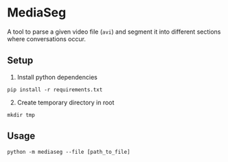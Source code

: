 # MediaSeg

A tool to parse a given video file (`avi`) and segment it into different sections where conversations occur.

## Setup

1. Install python dependencies

```
pip install -r requirements.txt
```

2. Create temporary directory in root

```
mkdir tmp
```

## Usage

```
python -m mediaseg --file [path_to_file]
```
